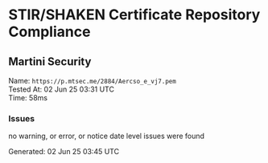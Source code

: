# STIR/SHAKEN Certificate Repository Compliance

## Martini Security

Name: `https://p.mtsec.me/2884/Aercso_e_vj7.pem`\
Tested At: 02 Jun 25 03:31 UTC\
Time: 58ms

### Issues

no warning, or error, or notice date level issues were found

Generated: 02 Jun 25 03:45 UTC